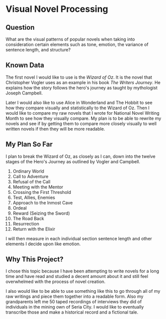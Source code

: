 # Visual Novel Processing 

## Question

What are the visual patterns of popular novels when taking into consideration certain elements such as tone, emotion, the variance of sentence length, and structure?

## Known Data

The first novel I would like to use is the *Wizard of Oz*. It is the novel that Christopher Vogler uses as an example in his book *The Writers Journey*. He explains how the story follows the hero's journey as taught by mythologist Joseph Campbell. 

Later I would also like to use Alice in Wonderland and The Hobbit to see how they compare visually and statistically to the Wizard of Oz. Then I would like to compare my raw novels that I wrote for National Novel Writing Month to see how they visually compare.  My plan is to be able to rewrite my novels and see if by getting them to compare more closely visually to well written novels if then they will be more readable. 

## My Plan So Far

I plan to break the Wizard of Oz, as closely as I can, down into the twelve stages of the Hero's Journey as outlined by Vogler and Campbell. 

1. Ordinary World
2. Call to Adventure
3. Refusal of the Call
4. Meeting with the Mentor
5. Crossing the First Threshold
6. Test, Allies, Enemies
7. Approach to the Inmost Cave
8. Ordeal
9. Reward (Seizing the Sword)
10. The Road Back
11. Resurrection
12. Return with the Elixir

I will then measure in each individual section sentence length and other elements I decide upon like emotion. 

## Why This Project?

I chose this topic because I have been attempting to write novels for a long time and have read and studied a decent amount about it and still feel overwhelmed with the process of novel creation.

I also would like to be able to use something like this to go through all of my raw writings and piece them together into a readable form. Also my grandparents left me 50 taped recordings of   interviews they did of individuals in the  mining own of Seria City. I would like to eventually transcribe those and make a historical record and a fictional tale. 